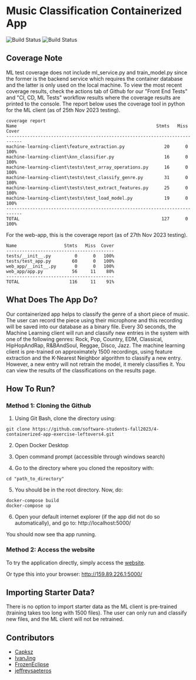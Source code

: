 # Music Classification Containerized App

![Build Status](https://github.com/software-students-fall2023/4-containerized-app-exercise-leftovers4/actions/workflows/build.yaml/badge.svg)
![Build Status](https://github.com/software-students-fall2023/4-containerized-app-exercise-leftovers4/actions/workflows/back-end-tests.yaml/badge.svg)

## Coverage Note

ML test coverage does not include ml_service.py and train_model.py since the former is the backend service which requires the container database and the latter is only used on the local machine. To view the most recent coverage results, check the actions tab of Github for our "Front End Tests" and "CI, CD, ML Tests" workflow results where the coverage results are printed to the console. The report below uses the coverage tool in python for the ML client (as of 25th Nov 2023 testing).

```
coverage report
Name                                                     Stmts   Miss  Cover
----------------------------------------------------------------------------
machine-learning-client\feature_extraction.py               20      0   100%
machine-learning-client\knn_classifier.py                   16      0   100%
machine-learning-client\tests\test_array_operations.py      16      0   100%
machine-learning-client\tests\test_classify_genre.py        31      0   100%
machine-learning-client\tests\test_extract_features.py      25      0   100%
machine-learning-client\tests\test_load_model.py            19      0   100%
----------------------------------------------------------------------------
TOTAL                                                      127      0   100%
```

For the web-app, this is the coverage report (as of 27th Nov 2023 testing).

```
Name                  Stmts   Miss  Cover
-----------------------------------------
tests/__init__.py         0      0   100%
tests/test_app.py        60      0   100%
web_app/__init__.py       0      0   100%
web_app/app.py           56     11    80%
-----------------------------------------
TOTAL                   116     11    91%
```

## What Does The App Do?

Our containerized app helps to classify the genre of a short piece of music. The user can record the piece using their microphone and this recording will be saved into our database as a binary file. Every 30 seconds, the Machine Learning client will run and classify new entries in the system with one of the following genres: Rock, Pop, Country, EDM, Classical, HipHopAndRap, R&BAndSoul, Reggae, Disco, Jazz. The machine learning client is pre-trained on approximately 1500 recordings, using feature extraction and the K-Nearest Neighbor algorithm to classify a new entry. However, a new entry will not retrain the model, it merely classifies it. You can view the results of the classifications on the results page.

## How To Run?

### Method 1: Cloning the Github

1. Using Git Bash, clone the directory using:

```
git clone https://github.com/software-students-fall2023/4-containerized-app-exercise-leftovers4.git
```

2. Open Docker Desktop

3. Open command prompt (accessible through windows search)

4. Go to the directory where you cloned the repository with:
```
cd "path_to_directory"
```

5. You should be in the root directory. Now, do:
```
docker-compose build
docker-compose up
```

6. Open your default internet explorer (if the app did not do so automatically), and go to: http://localhost:5000/

You should now see tha app running.

### Method 2: Access the website

To try the application directly, simply access the [website](http://159.89.226.1:5000/).

Or type this into your browser: http://159.89.226.1:5000/

## Importing Starter Data?

There is no option to import starter data as the ML client is pre-trained (training takes too long with 1500 files). The user can only run and classify new files, and the ML client will not be retrained.

## Contributors

- [Capksz](https://github.com/Capksz)
- [IvanJing](https://github.com/IvanJing)
- [FrozenEclipse](https://github.com/FrozenEclipse)
- [jeffreysaeteros](https://github.com/jeffreysaeteros)


